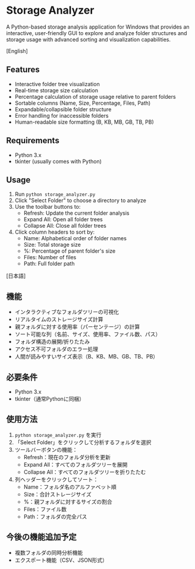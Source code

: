 # Storage Analyzer

A Python-based storage analysis application for Windows that provides an interactive, user-friendly GUI to explore and analyze folder structures and storage usage with advanced sorting and visualization capabilities.

[English]

## Features
- Interactive folder tree visualization
- Real-time storage size calculation
- Percentage calculation of storage usage relative to parent folders
- Sortable columns (Name, Size, Percentage, Files, Path)
- Expandable/collapsible folder structure
- Error handling for inaccessible folders
- Human-readable size formatting (B, KB, MB, GB, TB, PB)

## Requirements
- Python 3.x
- tkinter (usually comes with Python)

## Usage
1. Run `python storage_analyzer.py`
2. Click "Select Folder" to choose a directory to analyze
3. Use the toolbar buttons to:
   - Refresh: Update the current folder analysis
   - Expand All: Open all folder trees
   - Collapse All: Close all folder trees
4. Click column headers to sort by:
   - Name: Alphabetical order of folder names
   - Size: Total storage size
   - %: Percentage of parent folder's size
   - Files: Number of files
   - Path: Full folder path

[日本語]

## 機能
- インタラクティブなフォルダツリーの可視化
- リアルタイムのストレージサイズ計算
- 親フォルダに対する使用率（パーセンテージ）の計算
- ソート可能な列（名前、サイズ、使用率、ファイル数、パス）
- フォルダ構造の展開/折りたたみ
- アクセス不可フォルダのエラー処理
- 人間が読みやすいサイズ表示（B、KB、MB、GB、TB、PB）

## 必要条件
- Python 3.x
- tkinter（通常Pythonに同梱）

## 使用方法
1. `python storage_analyzer.py` を実行
2. 「Select Folder」をクリックして分析するフォルダを選択
3. ツールバーボタンの機能：
   - Refresh：現在のフォルダ分析を更新
   - Expand All：すべてのフォルダツリーを展開
   - Collapse All：すべてのフォルダツリーを折りたたむ
4. 列ヘッダーをクリックしてソート：
   - Name：フォルダ名のアルファベット順
   - Size：合計ストレージサイズ
   - %：親フォルダに対するサイズの割合
   - Files：ファイル数
   - Path：フォルダの完全パス

## 今後の機能追加予定
- 複数フォルダの同時分析機能
- エクスポート機能（CSV、JSON形式）
